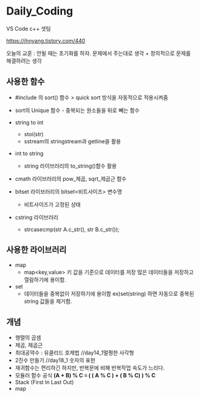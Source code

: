 # Daily_Coding

VS Code c++ 셋팅 

https://jhnyang.tistory.com/440

오늘의 교훈 : 안될 때는 초기화를 하자.
문제에서 주는대로 생각 + 창의적으로 문제를 해결하려는 생각

## 사용한 함수
- #include <algorithm> 의 sort() 함수 > quick sort 방식을 자동적으로 적용시켜줌
- sort의 Unique 함수 - 중복되는 원소들을 뒤로 빼는 함수
- string to int 
    - stoi(str)
    - sstream의 stringstream과 getline을 활용

- int to string 
    - string 라이브러리의 to_string()함수 활용
- cmath 라이브러리의 pow_제곱, sqrt_제곱근 함수
- bitset 라이브러리의 bitset<비트사이즈> 변수명
    - 비트사이즈가 고정된 상태
- cstring 라이브러리
    - strcasecmp(str A.c_str(), str B.c_str());

## 사용한 라이브러리
- map 
    - map<key,value> 키 값을 기준으로 데이터를 저장 많은 데이터들을 저장하고 열람하기에 용이함.
- set
    - 데이터들을 중복없이 저장하기에 용이함 ex)set(string) 하면 자동으로 중복된 string 값들을 제거함.
    
## 개념
- 행렬의 곱셈
- 제곱, 제곱근
- 최대공약수 : 유클리드 호제법 //day14_1멀쩡한 사각형
- 2진수 만들기 //day18_1 숫자의 표현
- 재귀함수는 편리하긴 하지만, 반복문에 비해 반복작업 속도가 느리다.
- 모듈러 함수 공식 **(A + B) % C ≡ ( ( A % C ) + ( B % C) ) % C**
- Stack (First In Last Out)
- map


